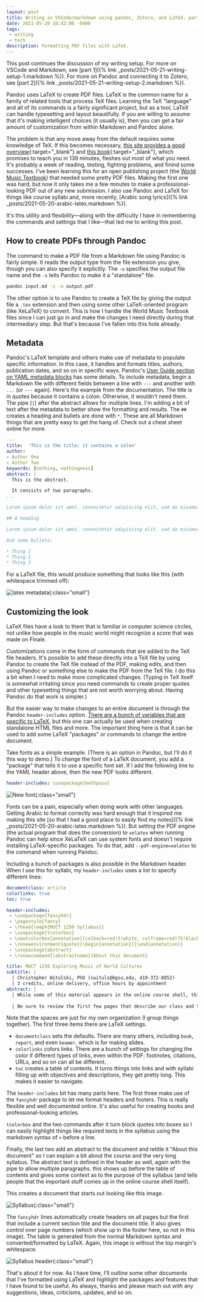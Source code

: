 ```yaml
---
layout: post
title: Writing in VSCode/markdown using pandoc, Zotero, and LaTeX, part 3
date: 2021-05-20 16:42:00 -0400
tags: 
 - writing
 - tech
description: Formatting PDF files with LaTeX.
---
```


This post continues the discussion of my writing setup. For more on VSCode and Markdown, see [part 1]({% link _posts/2021-05-21-writing-setup-1.markdown %}). For more on Pandoc and connecting it to Zotero, see [part 2]({% link _posts/2021-05-21-writing-setup-2.markdown %}).

Pandoc uses LaTeX to create PDF files. LaTeX is the common name for a family of related tools that process TeX files. Learning the TeX "language" and all of its commands is a fairly significant project, but as a tool, LaTeX can handle typesetting and layout beautifully. If you are willing to assume that it's making intelligent choices (it usually is), then you can get a fair amount of customization from within Markdown and Pandoc alone.

The problem is that any move away from the default requires some knowledge of TeX. If this becomes necessary, [this site provides a good overview](https://www.learnlatex.org/en/){:target="_blank"} and [this book](https://tobi.oetiker.ch/lshort/lshort.pdf){:target="_blank"}, which promises to teach you in 139 minutes, fleshes out most of what you need. It's probably a week of reading, testing, fighting problems, and finind some successes. I've been learning this for an open publishing project (the [World Music Textbook](https://worldmusictextbook.org)) that needed some pretty PDF files. Making the first one was hard, but now it only takes me a few minutes to make a professional-looking PDF out of any new submission. I also use Pandoc and LaTeX for things like course syllabi and, more recently, [Arabic song lyrics]({% link _posts/2021-05-20-arabic-latex.markdown %}).

It's this utility and flexibility—along with the difficulty I have in remembering the commands and settings that I like—that led me to writing this post.

## How to create PDFs through Pandoc

The command to make a PDF file from a Markdown file using Pandoc is fairly simple. It reads the output type from the file extension you give, though you can also specify it explicitly. The `-o` specifies the output file name and the `-s` tells Pandoc to make it a "standalone" file.

```bash
pandoc input.md -s -o output.pdf
```

The other option is to use Pandoc to create a TeX file by giving the output file a `.tex` extension and then using some other LaTeX-oriented program (like XeLaTeX) to convert. This is how I handle the World Music Textbook files since I can just go in and make the changes I need directly during that intermediary step. But that's because I've fallen into this hole already.

## Metadata

Pandoc's LaTeX template and others make use of metadata to populate specific information. In this case, it handles and formats titles, authors, publication dates, and so on in specific ways. Pandoc's [User Guide section on YAML metadata blocks](https://pandoc.org/MANUAL.html#extension-yaml_metadata_block) has some details. To include metadata, begin a Markdown file with different fields between a line with `---` and another with `...` (or `---` again). Here's the example from the documentation. The title is in quotes because it contains a colon. Otherwise, it wouldn't need them. The pipe (`|`) after the abstract allows for multiple lines. I'm adding a bit of text after the metadata to better show the formatting and results. The `##` creates a heading and bullets are done with `*`. These are all Markdown things that are pretty easy to get the hang of. Check out a cheat sheet online for more.

```yaml
---
title:  'This is the title: it contains a colon'
author:
- Author One
- Author Two
keywords: [nothing, nothingness]
abstract: |
  This is the abstract.

  It consists of two paragraphs.
...

Lorem ipsum dolor sit amet, consectetur adipiscing elit, sed do eiusmod tempor incididunt ut labore et dolore magna aliqua. Ut enim ad minim veniam, quis nostrud exercitation ullamco laboris nisi ut aliquip ex ea commodo consequat. Duis aute irure dolor in reprehenderit in voluptate velit esse cillum dolore eu fugiat nulla pariatur. Excepteur sint occaecat cupidatat non proident, sunt in culpa qui officia deserunt mollit anim id est laborum.

## A heading

Lorem ipsum dolor sit amet, consectetur adipiscing elit, sed do eiusmod tempor incididunt ut labore et dolore magna aliqua. Ut enim ad minim veniam, quis nostrud exercitation ullamco laboris nisi ut aliquip ex ea commodo consequat.

And some bullets:

* Thing 1
* Thing 2
* Thing 3
```

For a LaTeX file, this would produce something that looks like this (with whitespace trimmed off):

![latex metadata](/images/latex-meta.jpg){:class="small"}

## Customizing the look

LaTeX files have a look to them that is familiar in computer science circles, not unlike how people in the music world might recognize a score that was made on Finale.

Customizations come in the form of commands that are added to the TeX file headers. It's possible to add these directly into a TeX file by using Pandoc to create the TeX file instead of the PDF, making edits, and then using Pandoc or something else to make the PDF from the TeX file. I do this a bit when I need to make more complicated changes. (Typing in TeX itself is somewhat irritating since you need commands to create proper quotes and other typesetting things that are not worth worrying about. Having Pandoc do that work is simpler.)

But the easier way to make changes to an entire document is through the Pandoc `header-includes` option. [There are a bunch of variables that are specific to LaTeX](https://pandoc.org/MANUAL.html#variables-for-latex), but this one can actually be used when creating standalone HTML files and more. The important thing here is that it can be used to add some LaTeX "packages" or commands to change the entire document.

Take fonts as a simple example. (There is an option in Pandoc, but I'll do it this way to demo.) To change the font of a LaTeX document, you add a "package" that tells it to use a specific font set. If I add the following line to the YAML header above, then the new PDF looks different.

```yaml
header-includes: \usepackage{mathpazo}
```

![New font](/images/latex-font.jpg){:class="small"}

Fonts can be a pain, especially when doing work with other languages. Getting Arabic to format correctly was hard enough that it inspired me making this site [so that I had a good place to easily find my notes]({% link _posts/2021-05-20-arabic-latex.markdown %}). But setting the PDF engine (the actual program that does the conversion) to `xelatex` when running Pandoc can help since XeLaTeX can use system fonts and doesn't require installing LaTeX-specific packages. To do that, add `--pdf-engine=xelatex` to the command when running Pandoc.

Including a bunch of packages is also possible in the Markdown header. When I use this for syllabi, my `header-includes` uses a list to specify different lines:

```yaml
documentclass: article
colorlinks: true
toc: true

header-includes:
 - \usepackage{fancyhdr}
 - \pagestyle{fancy}
 - \rhead{\emph{MUCT 1250 Syllabus}}
 - \usepackage{tcolorbox}
 - \newtcolorbox{annotation}{colback=red!5!white, colframe=red!75!black}
 - \renewenvironment{quote}{\begin{annotation}}{\end{annotation}}
 - \usepackage{abstract}
 - \renewcommand{\abstractname}{About this document}

title: MUCT 1250 Exploring Music of World Cultures
subtitle: |
  | Christopher Witulski, PhD (cwituls@bgsu.edu, 419-372-8852)
  | 3 credits, online delivery, office hours by appointment
abstract: |
  | While some of this material appears in the online course shell, this document provides a detailed overview of course's structure and expectations. The contents listing below links to specific sections in the PDF file.
  
  | Be sure to review the first few pages that describe our class and the "Expectations for an Online Course" and "Classroom Policies" sections, both of which link to important campus resources.
```

Note that the spaces are just for my own organization (I group things together). The first three items there are LaTeX settings. 

* `documentclass` sets the defaults. There are many others, including `book`, `report`, and even `beamer`, which is for making slides.
* `colorlinks` colors links. There are a bunch of settings for changing the color if different types of links, even within the PDF: footnotes, citations, URLs, and so on can all be different.
* `toc` creates a table of contents. It turns things into links and with syllabi filling up with objectives and descriptions, they get pretty long. This makes it easier to navigate.

The `header-includes` bit has many parts here. The first three make use of the `fancyhdr` package to let me format headers and footers. This is really flexible and well documented online. It's also useful for creating books and professional-looking articles.

`tcolorbox` and the two commands after it turn block quotes into boxes so I can easily highlight things like required texts in the syllabus using the markdown syntax of `>` before a line.

Finally, the last two add an abstract to the document and retitle it "About this document" so I can explain a bit about the course and the very long syllabus. The abstract text is defined in the header as well, again with the pipe to allow multiple paragraphs. this shows up before the table of contents and gives some context as to the purpose of the syllabus (and tells people that the important stuff comes up in the online course shell itself).

This creates a document that starts out looking like this image.

![Syllabus](/images/latex-syllabus.jpg){:class="small"}

The `fancyhdr` lines automatically create headers on all pages but the first that include a current section title and the document title. It also gives control over page numbers (which show up in the footer here, so not in this image). The table is generated from the normal Markdown syntax and converted/formatted by LaTeX. Again, this image is without the top margin's whitespace.

![Syllabus header](/images/latex-syllabus-header.jpg){:class="small"}

That's about it for now. As I have time, I'll outline some other documents that I've formatted using LaTeX and highlight the packages and features that I have found to be useful. As always, thanks and please reach out with any suggestions, ideas, criticisms, updates, and so on.
